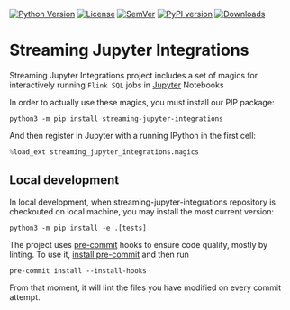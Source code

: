 [![Python Version](https://img.shields.io/badge/python-3.8-blue.svg)](https://github.com/getindata/streaming_jupyter_integrations)
[![License](https://img.shields.io/badge/license-Apache%202.0-blue.svg)](https://opensource.org/licenses/Apache-2.0)
[![SemVer](https://img.shields.io/badge/semver-2.0.0-green)](https://semver.org/)
[![PyPI version](https://badge.fury.io/py/streaming-jupyter-integrations.svg)](https://pypi.org/project/streaming-jupyter-integrations/)
[![Downloads](https://pepy.tech/badge/streaming_jupyter_integrations)](https://pepy.tech/badge/streaming_jupyter_integrations)

# Streaming Jupyter Integrations

Streaming Jupyter Integrations project includes a set of magics for interactively running `Flink SQL`  jobs in [Jupyter](https://jupyter.org/) Notebooks

In order to actually use these magics, you must install our PIP package:

```shell
python3 -m pip install streaming-jupyter-integrations
```

And then register in Jupyter with a running IPython in the first cell:

```python
%load_ext streaming_jupyter_integrations.magics
```

## Local development

In local development, when streaming-jupyter-integrations repository is checkouted on local machine, you may install the most current version:

```shell
python3 -m pip install -e .[tests]
```

The project uses [pre-commit](https://pre-commit.com/) hooks to ensure code quality, mostly by linting. To use it, [install pre-commit](https://pre-commit.com/#install) and then run
```shell
pre-commit install --install-hooks
```
From that moment, it will lint the files you have modified on every commit attempt.
